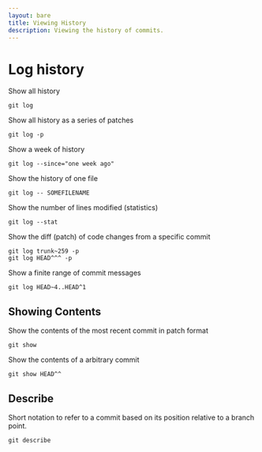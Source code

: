```yaml
---
layout: bare
title: Viewing History
description: Viewing the history of commits.
---
```


# Log history
Show all history

    git log

Show all history as a series of patches

    git log -p

Show a week of history

    git log --since="one week ago"

Show the history of one file

    git log -- SOMEFILENAME

Show the number of lines modified (statistics)

    git log --stat

Show the diff (patch) of code changes from a specific commit

    git log trunk~259 -p
    git log HEAD^^^ -p

Show a finite range of commit messages

    git log HEAD~4..HEAD^1

## Showing Contents
Show the contents of the most recent commit in patch format

    git show

Show the contents of a arbitrary commit

    git show HEAD^^

## Describe
Short notation to refer to a commit based on its position relative to a branch point.

    git describe

